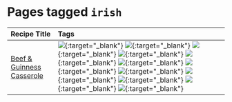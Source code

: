 # Pages tagged `irish`

|Recipe Title|Tags
|:---|:---|
|[Beef & Guinness Casserole](../recipes/beefandguinnesscasserole.md)|[![](https://img.shields.io/badge/tag-amazing-3faa68)](tags/amazing.md){:target="_blank"} [![](https://img.shields.io/badge/tag-baked-c5d714)](tags/baked.md){:target="_blank"} [![](https://img.shields.io/badge/tag-beef-93e32e)](tags/beef.md){:target="_blank"} [![](https://img.shields.io/badge/tag-casserole-c5a27b)](tags/casserole.md){:target="_blank"} [![](https://img.shields.io/badge/tag-dinner-945e60)](tags/dinner.md){:target="_blank"} [![](https://img.shields.io/badge/tag-guinness-5f1085)](tags/guinness.md){:target="_blank"} [![](https://img.shields.io/badge/tag-irish-f3232d)](tags/irish.md){:target="_blank"} [![](https://img.shields.io/badge/tag-large_quantity-424c13)](tags/large_quantity.md){:target="_blank"} [![](https://img.shields.io/badge/tag-long_cook_time-29c88d)](tags/long_cook_time.md){:target="_blank"} [![](https://img.shields.io/badge/tag-long_prep_time-786ed6)](tags/long_prep_time.md){:target="_blank"} [![](https://img.shields.io/badge/tag-messy-8ce6fc)](tags/messy.md){:target="_blank"} [![](https://img.shields.io/badge/tag-tricky-b62aa6)](tags/tricky.md){:target="_blank"}|